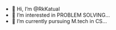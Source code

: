 - 👋 Hi, I’m @RkKatual
- 👀 I’m interested in PROBLEM SOLVING...
- 🌱 I’m currently pursuing M.tech in CS...

<!---
RkKatual/RkKatual is a ✨ special ✨ repository because its `README.md` (this file) appears on your GitHub profile.
You can click the Preview link to take a look at your changes.
--->
